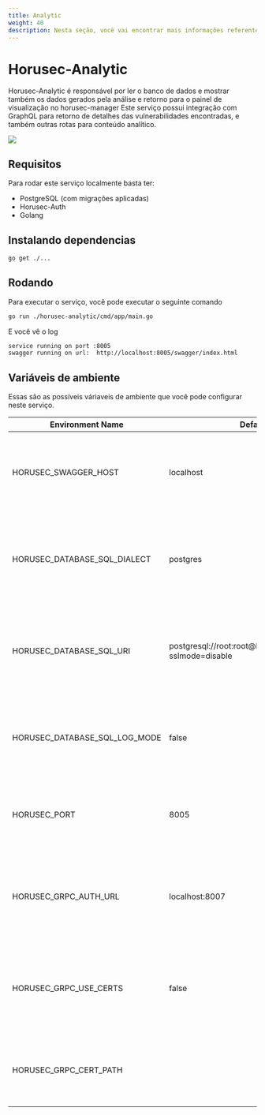 ```yaml
---
title: Analytic
weight: 40
description: Nesta seção, você vai encontrar mais informações referentes do serviço Horusec-Analytic.
---
```


# Horusec-Analytic
Horusec-Analytic é responsável por ler o banco de dados e mostrar também os dados gerados pela análise e retorno para o painel de visualização no horusec-manager
Este serviço possui integração com GraphQL para retorno de detalhes das vulnerabilidades encontradas, e também outras rotas para conteúdo analítico.

![](/docs/ptbr/web/services/analytic/0-arquitecture.jpg)

## **Requisitos**
Para rodar este serviço localmente basta ter:
* PostgreSQL (com migrações aplicadas)
* Horusec-Auth
* Golang

## **Instalando dependencias**
```bash
go get ./...
```

## **Rodando**
Para executar o serviço, você pode executar o seguinte comando
```bash
go run ./horusec-analytic/cmd/app/main.go
```

E você vê o log
```bash
service running on port :8005
swagger running on url:  http://localhost:8005/swagger/index.html
```

## **Variáveis de ambiente**
Essas são as possíveis váriaveis de ambiente que você pode configurar neste serviço.

| Environment Name                 | Default Value                                                    | Description                                                  |
|----------------------------------|------------------------------------------------------------------|--------------------------------------------------------------|
| HORUSEC_SWAGGER_HOST             | localhost                                                        | Esta variável de ambiente obtém qual é o host que estará disponível o swagger| 
| HORUSEC_DATABASE_SQL_DIALECT     | postgres                                                         | Esta variável de ambiente obtém dialeto para conectar no banco de dados POSTGRES |
| HORUSEC_DATABASE_SQL_URI         | postgresql://root:root@localhost:5432/horusec_db?sslmode=disable | Esta variável de ambiente obtém uri para conectar no banco de dados POSTGRES |
| HORUSEC_DATABASE_SQL_LOG_MODE    | false                                                            | Esta variável de ambiente obtém o valor para habilitar logs no POSTGRES |
| HORUSEC_PORT                     | 8005                                                             | Esta variável de ambiente obtém a porta que o serviço irá iniciar |
| HORUSEC_GRPC_AUTH_URL            | localhost:8007                                                   | Esta variável de ambiente obtém o url horusec-auth de conexão com o GRPC |
| HORUSEC_GRPC_USE_CERTS           | false                                                            | Esta variável de ambiente obtém se o uso de certificados no GRPC está ativo ou não |
| HORUSEC_GRPC_CERT_PATH           |                                                                  | Esta variável de ambiente obtém o caminho do certificado GRPC | 